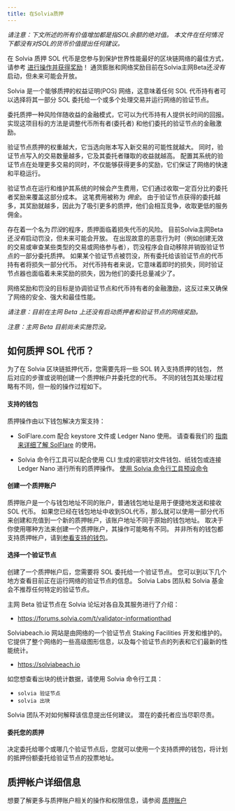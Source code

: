 ```yaml
---
title: 在Solvia质押
---
```


*请注意：下文所述的所有价值增加都是指SOL余额的绝对值。 本文件在任何情况下都没有对SOL的货币价值提出任何建议。*

在 Solvia 质押 SOL 代币是您参与到保护世界性能最好的区块链网络的最佳方式， 请参考 [进行操作并获得奖励](implemented-proposals/staking-rewards.md)！ 通货膨胀和网络奖励目前在Solvia主网Beta还*没有*启动，但未来可能会开放。

Solvia 是一个能够质押的权益证明(POS) 网络，这意味着任何 SOL 代币持有者可以选择将其一部分 SOL 委托给一个或多个处理交易并运行网络的验证节点。

委托质押一种风险伴随收益的金融模式，它可以为代币持有人提供长时间的回报。 实现这项目标的方法是调整代币所有者(委托者) 和他们委托的验证节点的金融激励。

验证节点质押的权重越大，它当选向账本写入新交易的可能性就越大。  同时，验证节点写入的交易数量越多，它及其委托者赚取的收益就越高。 配置其系统的验证节点在处理更多交易的同时，不仅能够获得更多的奖励，它们保证了网络的快速和平稳运行。

验证节点在运行和维护其系统的时候会产生费用，它们通过收取一定百分比的委托者奖励来覆盖这部分成本。  这笔费用被称为 *佣金*。 由于验证节点获得的委托越多，其奖励就越多，因此为了吸引更多的质押，他们会相互竞争，收取更低的服务佣金。

存在着一个名为*罚没*的程序，质押面临着损失代币的风险。  目前Solvia主网Beta还*没有*启动罚没，但未来可能会开放。  在出现故意的恶意行为时（例如创建无效的交易或审查某些类型的交易或网络参与者），罚没程序会自动移除并销毁验证节点的一部分委托质押。 如果某个验证节点被罚没，所有委托给该验证节点的代币持有者将损失一部分代币。  对代币持有者来说，它意味着即时的损失，同时验证节点器也面临着未来奖励的损失，因为他们的委托总量减少了。

网络奖励和罚没的目标是协调验证节点和代币持有者的金融激励，这反过来又确保了网络的安全、强大和最佳性能。

*请注意：目前在主网 Beta 上还没有启动质押者和验证节点的网络奖励。*

*注意：主网 Beta 目前尚未实施罚没。*


## 如何质押 SOL 代币？
为了在 Solvia 区块链抵押代币，您需要先将一些 SOL 转入支持质押的钱包， 然后对应的步骤或说明创建一个质押帐户并委托您的代币。 不同的钱包其处理过程略有不同，但一般的操作过程如下。

#### 支持的钱包
质押操作由以下钱包解决方案支持：

 - SolFlare.com 配合 keystore 文件或 Ledger Nano 使用。 请查看我们的 [指南来详细了解 SolFlare](wallet-guide/solflare.md) 的使用。

 - Solvia 命令行工具可以配合使用 CLI 生成的密钥对文件钱包、纸钱包或连接 Ledger Nano 进行所有的质押操作。 [使用 Solvia 命令行工具预设命令](cli/delegate-stake.md)

#### 创建一个质押账户
质押账户是一个与钱包地址不同的账户，普通钱包地址是用于便捷地发送和接收 SOL 代币。 如果您已经在钱包地址中收到SOL代币，那么就可以使用一部分代币来创建和充值到一个新的质押帐户，该账户地址不同于原始的钱包地址。 取决于你使用哪种方法来创建一个质押账户，其操作可能略有不同。  并非所有的钱包都支持质押帐户，请到[参看支持的钱包](#supported-wallets)。

#### 选择一个验证节点
创建了一个质押帐户后，您需要将 SOL 委托给一个验证节点。  您可以到以下几个地方查看目前正在运行网络的验证节点的信息。 Solvia Labs 团队和 Solvia 基金会不推荐任何特定的验证节点。

主网 Beta 验证节点在 Solvia 论坛对各自及其服务进行了介绍：
 - https://forums.solvia.com/t/validator-informationthad

Solviabeach.io 网站是由网络的一个验证节点 Staking Facilities 开发和维护的。  它提供了整个网络的一些高级图形信息，以及每个验证节点的列表和它们最新的性能统计。
 - https://solviabeach.io

如您想查看出块的统计数据，请使用 Solvia 命令行工具：
 - `solvia 验证节点`
 - `solvia 出块`

Solvia 团队不对如何解释该信息提出任何建议。  潜在的委托者应当尽职尽责。

#### 委托您的质押
决定委托给哪个或哪几个验证节点后，您就可以使用一个支持质押的钱包，将计划的抵押份额委托给验证节点的投票地址。

## 质押帐户详细信息
想要了解更多与质押账户相关的操作和权限信息，请参阅 [质押账户](staking/stake-accounts.md)
